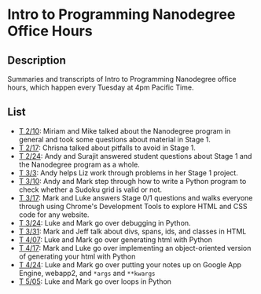 # Intro to Programming Nanodegree Office Hours

## Description

Summaries and transcripts of Intro to Programming Nanodegree office hours,
which happen every Tuesday at 4pm Pacific Time.

## List

- [T 2/10][1]: Miriam and Mike talked about the Nanodegree program in general
  and took some questions about material in Stage 1.
- [T 2/17][2]: Chrisna talked about pitfalls to avoid in Stage 1.
- [T 2/24][3]: Andy and Surajit answered student questions about Stage 1 and
  the Nanodegree program as a whole.
- [T 3/3][4]: Andy helps Liz work through problems in her Stage 1 project.
- [T 3/10][5]: Andy and Mark step through how to write a Python program to check whether a Sudoku grid is valid or not.
- [T 3/17][6]: Mark and Luke answers Stage 0/1 questions and walks everyone through using Chrome's Development Tools to explore HTML and CSS code for any website.
- [T 3/24][7]: Luke and Mark go over debugging in Python.
- [T 3/31][8]: Mark and Jeff talk about divs, spans, ids, and classes in HTML
- [T 4/07][9]: Luke and Mark go over generating html with Python
- [T 4/17][10]: Mark and Luke go over implementing an object-oriented version of generating your html with Python
- [T 4/24][11]: Luke and Mark go over putting your notes up on Google App Engine, webapp2, and `*args` and `**kwargs`
- [T 5/05][13]: Luke and Mark go over loops in Python

[1]: https://plus.google.com/events/cpehpd7ehd414g5vkpc0g4ojkq8?authkey=CO262J255Kf2Iw
[2]: Stage_1/2015-02-17-project-1/README.md
[3]: General/2015-02-24-general/README.md
[4]: Stage_1/2015-03-03-project-1/README.md
[5]: Stage_2/2015-03-10-python-problem_solving/README.md
[6]: Stage_1/2015-03-17-chrome_dev_tools/README.md
[7]: Stage_2/2015-03-24-python_debugging/README.md
[8]: Stage_1/2015-03-31-divs,span,id,class/README.md
[9]: Stage_2/2015-04-07-generating-html-with-python/README.md
[10]: Stage_3/2015-04-14-Generate_HTML_with_OOP
[11]: Stage_4/2015-04-21-Generate_Notes_with_Google_App_Engine/README.md
[13]: Stage-2/2015-05-05-loops-in-python/README.md
